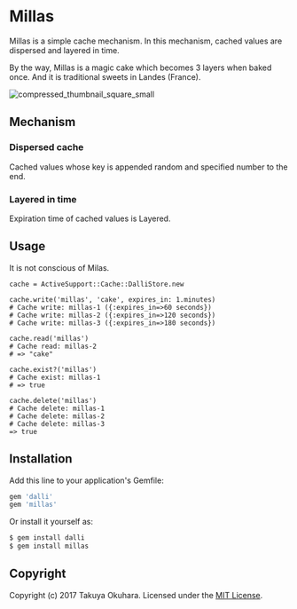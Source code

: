 # Millas

Millas is a simple cache mechanism. In this mechanism, cached values are dispersed and layered in time.

By the way, Millas is a magic cake which becomes 3 layers when baked once. And it is traditional sweets in Landes (France).

![compressed_thumbnail_square_small](https://user-images.githubusercontent.com/4189626/27506204-9d02d5f0-58ee-11e7-8517-8b16a003fd42.png)

## Mechanism

### Dispersed cache

Cached values whose key is appended random and specified number to the end.

### Layered in time

Expiration time of cached values is Layered.

## Usage

It is not conscious of Milas.

```
cache = ActiveSupport::Cache::DalliStore.new

cache.write('millas', 'cake', expires_in: 1.minutes)
# Cache write: millas-1 ({:expires_in=>60 seconds})
# Cache write: millas-2 ({:expires_in=>120 seconds})
# Cache write: millas-3 ({:expires_in=>180 seconds})

cache.read('millas')
# Cache read: millas-2
# => "cake"

cache.exist?('millas')
# Cache exist: millas-1
# => true

cache.delete('millas')
# Cache delete: millas-1
# Cache delete: millas-2
# Cache delete: millas-3
=> true
```

## Installation
Add this line to your application's Gemfile:

```ruby
gem 'dalli'
gem 'millas'
```

Or install it yourself as:
```bash
$ gem install dalli
$ gem install millas
```

## Copyright
Copyright (c) 2017 Takuya Okuhara. Licensed under the  [MIT License](http://opensource.org/licenses/MIT).
